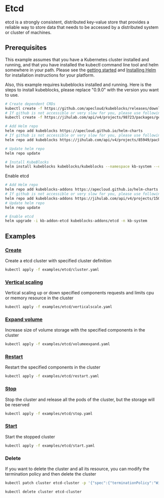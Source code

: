 # Etcd

etcd is a strongly consistent, distributed key-value store that provides a reliable way to store data that needs to be accessed by a distributed system or cluster of machines.

## Prerequisites

This example assumes that you have a Kubernetes cluster installed and running, and that you have installed the kubectl command line tool and helm somewhere in your path. Please see the [getting started](https://kubernetes.io/docs/setup/)  and [Installing Helm](https://helm.sh/docs/intro/install/) for installation instructions for your platform.

Also, this example requires kubeblocks installed and running. Here is the steps to install kubeblocks, please replace "0.9.0" with the version you want to use.
```bash
# Create dependent CRDs
kubectl create -f https://github.com/apecloud/kubeblocks/releases/download/v0.9.0/kubeblocks_crds.yaml
# If github is not accessible or very slow for you, please use following command instead
kubectl create -f https://jihulab.com/api/v4/projects/98723/packages/generic/kubeblocks/v0.9.0/kubeblocks_crds.yaml

# Add Helm repo 
helm repo add kubeblocks https://apecloud.github.io/helm-charts
# If github is not accessible or very slow for you, please use following repo instead
helm repo add kubeblocks https://jihulab.com/api/v4/projects/85949/packages/helm/stable

# Update helm repo
helm repo update

# Install KubeBlocks
helm install kubeblocks kubeblocks/kubeblocks --namespace kb-system --create-namespace --version="0.9.0"
```
Enable etcd
```bash
# Add Helm repo 
helm repo add kubeblocks-addons https://apecloud.github.io/helm-charts
# If github is not accessible or very slow for you, please use following repo instead
helm repo add kubeblocks-addons https://jihulab.com/api/v4/projects/150246/packages/helm/stable
# Update helm repo
helm repo update

# Enable etcd 
helm upgrade -i kb-addon-etcd kubeblocks-addons/etcd -n kb-system  
``` 

## Examples

### [Create](cluster.yaml) 
Create a etcd cluster with specified cluster definition 
```bash
kubectl apply -f examples/etcd/cluster.yaml
```

### [Vertical scaling](verticalscale.yaml)
Vertical scaling up or down specified components requests and limits cpu or memory resource in the cluster
```bash
kubectl apply -f examples/etcd/verticalscale.yaml
```

### [Expand volume](volumeexpand.yaml)
Increase size of volume storage with the specified components in the cluster
```bash
kubectl apply -f examples/etcd/volumeexpand.yaml
```

### [Restart](restart.yaml)
Restart the specified components in the cluster
```bash
kubectl apply -f examples/etcd/restart.yaml
```

### [Stop](stop.yaml)
Stop the cluster and release all the pods of the cluster, but the storage will be reserved
```bash
kubectl apply -f examples/etcd/stop.yaml
```

### [Start](start.yaml)
Start the stopped cluster
```bash
kubectl apply -f examples/etcd/start.yaml
```

### Delete
If you want to delete the cluster and all its resource, you can modify the termination policy and then delete the cluster
```bash
kubectl patch cluster etcd-cluster -p '{"spec":{"terminationPolicy":"WipeOut"}}' --type="merge"

kubectl delete cluster etcd-cluster
```
